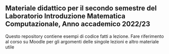 ## Materiale didattico per il secondo semestre del Laboratorio Introduzione Matematica Computazionale, Anno accademico 2022/23

Questo repository contiene esempi di codice fatti a lezione. Fare riferimento al corso su Moodle per gli argomenti delle singole lezioni e altro materiale utile
